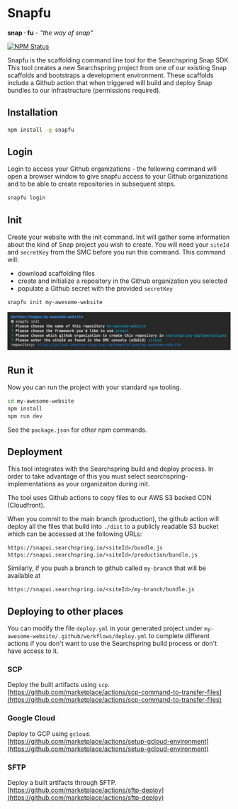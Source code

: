 # Snapfu

**snap · fu** - _"the way of snap"_

<a href="https://www.npmjs.com/package/snapfu"><img alt="NPM Status" src="https://img.shields.io/npm/v/snapfu.svg?style=flat"></a>

Snapfu is the scaffolding command line tool for the Searchspring Snap SDK. This tool creates a new Searchspring project from one of our existing Snap scaffolds and bootstraps a development environment. These scaffolds include a Github action that when triggered will build and deploy Snap bundles to our infrastructure (permissions required).

## Installation

```bash
npm install -g snapfu
```

## Login

Login to access your Github organizations - the following command will open a browser window
to give snapfu access to your Github organizations and to be able to create repositories in subsequent steps.

```bash
snapfu login
```

## Init

Create your website with the init command. Init will gather some information about the kind
of Snap project you wish to create. You will need your `siteId` and `secretKey` from the SMC before you run this command. This command will:

-   download scaffolding files
-   create and initialize a repository in the Github organization you selected
-   populate a Github secret with the provided `secretKey`

```bash
snapfu init my-awesome-website
```

<img src="https://raw.githubusercontent.com/searchspring/snapfu/main/cli.png">

## Run it

Now you can run the project with your standard `npm` tooling.

```bash
cd my-awesome-website
npm install
npm run dev
```

See the `package.json` for other npm commands.

## Deployment

This tool integrates with the Searchspring build and deploy process. In order to take advantage of this you must select searchspring-implementations as your organizaiton during init.

The tool uses Github actions to copy files to our AWS S3 backed CDN (Cloudfront).

When you commit to the main branch (production), the github action will deploy all the files that build into `./dist` to a publicly readable S3 bucket which can be accessed at the following URLs:

```
https://snapui.searchspring.io/<siteId>/bundle.js
https://snapui.searchspring.io/<siteId>/production/bundle.js
```

Similarly, if you push a branch to github called `my-branch` that will be available at

```
https://snapui.searchspring.io/<siteId>/my-branch/bundle.js
```

## Deploying to other places

You can modify the file `deploy.yml` in your generated project under `my-awesome-website/.github/workflows/deploy.yml`
to complete different actions if you don't want to use the Searchspring build process or don't have access to it.

### SCP

Deploy the built artifacts using `scp`. [https://github.com/marketplace/actions/scp-command-to-transfer-files](https://github.com/marketplace/actions/scp-command-to-transfer-files)

### Google Cloud

Deploy to GCP using `gcloud`. [https://github.com/marketplace/actions/setup-gcloud-environment](https://github.com/marketplace/actions/setup-gcloud-environment)

### SFTP

Deploy a built artifacts through SFTP. [https://github.com/marketplace/actions/sftp-deploy](https://github.com/marketplace/actions/sftp-deploy)
